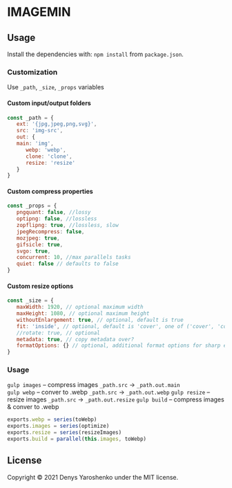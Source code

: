 # IMAGEMIN

## Usage

Install the dependencies with: `npm install` from `package.json`.

### Customization

Use `_path`, `_size`, `_props` variables

#### Custom input/output folders

```javascript
const _path = {
   ext: '{jpg,jpeg,png,svg}',
   src: 'img-src',
   out: {
   main: 'img',
      webp: 'webp',
      clone: 'clone',
      resize: 'resize'
   }
}
```

#### Custom compress properties

```javascript
const _props = {
   pngquant: false, //lossy
   optipng: false, //lossless
   zopflipng: true, //lossless, slow
   jpegRecompress: false,
   mozjpeg: true,
   gifsicle: true,
   svgo: true,
   concurrent: 10, //max parallels tasks
   quiet: false // defaults to false
}
```

#### Custom resize options

```javascript
const _size = {
   maxWidth: 1920, // optional maximum width
   maxHeight: 1080, // optional maximum height
   withoutEnlargement: true, // optional, default is true
   fit: 'inside', // optional, default is 'cover', one of ('cover', 'contain', 'fill', 'inside', 'outside')
   //rotate: true, // optional
   metadata: true, // copy metadata over?
   formatOptions: {} // optional, additional format options for sharp engine
}
```

### Usage

`gulp images` – compress images `_path.src` → `_path.out.main`  
`gulp webp` – conver to .webp `_path.src` → `_path.out.webp`
`gulp resize` – resize images `_path.src` → `_path.out.resize`
`gulp build` – compress images & conver to .webp

```javascript
exports.webp = series(toWebp)
exports.images = series(optimize)
exports.resize = series(resizeImages)
exports.build = parallel(this.images, toWebp)
```

## License

Copyright © 2021 Denys Yaroshenko under the MIT license.

